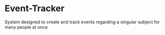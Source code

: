# Event-Tracker
System designed to create and track events regarding a singular subject for many people at once
